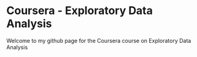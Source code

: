 # Coursera - Exploratory Data Analysis 
Welcome to my github page for the Coursera course on Exploratory Data Analysis

